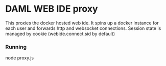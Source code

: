 # DAML WEB IDE proxy
This proxies the docker hosted web ide. It spins up a docker instance for each user and forwards http and websocket connections.
Session state is managed by cookie (webide.connect.sid by default)

### Running
node proxy.js